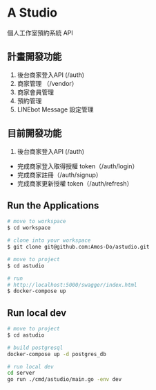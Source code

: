 # A Studio
個人工作室預約系統 API

## 計畫開發功能
1. 後台商家登入API (/auth)
2. 商家管理 （/vendor）
3. 商家會員管理
4. 預約管理
5. LINEbot Message 設定管理

## 目前開發功能
1. 後台商家登入API (/auth)
  * 完成商家登入取得授權 token（/auth/login）
  * 完成商家註冊（/auth/signup）
  * 完成商家更新授權 token（/auth/refresh）

## Run the Applications
```bash
# move to workspace
$ cd workspace

# clone into your workspace
$ git clone git@github.com:Amos-Do/astudio.git

# move to project
$ cd astudio

# run 
# http://localhost:5000/swagger/index.html
$ docker-compose up

```

## Run local dev
```bash
# move to project
$ cd astudio

# build postgresql
docker-compose up -d postgres_db

# run local dev
cd server
go run ./cmd/astudio/main.go -env dev
```
